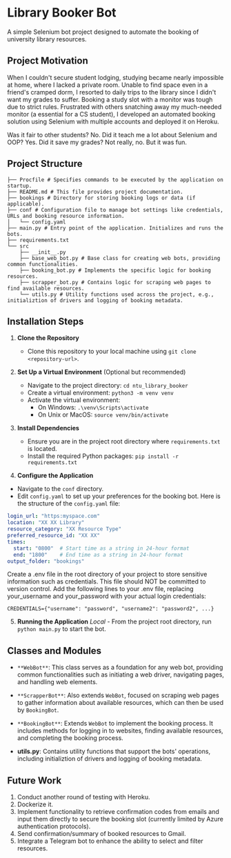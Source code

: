 # Library Booker Bot
A simple Selenium bot project designed to automate the booking of university library resources.

## Project Motivation
When I couldn't secure student lodging, studying became nearly impossible at home, where I lacked a private room. Unable to find space even in a friend's cramped dorm, I resorted to daily trips to the library since I didn't want my grades to suffer. Booking a study slot with a monitor was tough due to strict rules. Frustrated with others snatching away my much-needed monitor (a essential for a CS student), I developed an automated booking solution using Selenium with multiple accounts and deployed it on Heroku.

Was it fair to other students? No. Did it teach me a lot about Selenium and OOP? Yes. Did it save my grades? Not really, no. But it was fun.

## Project Structure
```
├── Procfile # Specifies commands to be executed by the application on startup.
├── README.md # This file provides project documentation.
├── bookings # Directory for storing booking logs or data (if applicable).
├── conf # Configuration file to manage bot settings like credentials, URLs and booking resource information.
│   └── config.yaml
├── main.py # Entry point of the application. Initializes and runs the bots.
├── requirements.txt
└── src
    ├── __init__.py
    ├── base_web_bot.py # Base class for creating web bots, providing common functionalities.
    ├── booking_bot.py # Implements the specific logic for booking resources. 
    ├── scrapper_bot.py # Contains logic for scraping web pages to find available resources. 
    └── utils.py # Utility functions used across the project, e.g., initializtion of drivers and logging of booking metadata.
```

## Installation Steps

1. **Clone the Repository**
   - Clone this repository to your local machine using `git clone <repository-url>`.

2. **Set Up a Virtual Environment** (Optional but recommended)
   - Navigate to the project directory: `cd ntu_library_booker`
   - Create a virtual environment: `python3 -m venv venv`
   - Activate the virtual environment:
     - On Windows: `.\venv\Scripts\activate`
     - On Unix or MacOS: `source venv/bin/activate`

3. **Install Dependencies**
   - Ensure you are in the project root directory where `requirements.txt` is located.
   - Install the required Python packages: `pip install -r requirements.txt`

4. **Configure the Application**
- Navigate to the `conf` directory.
- Edit `config.yaml` to set up your preferences for the booking bot. Here is the structure of the `config.yaml` file:

```yaml
login_url: "https:myspace.com"
location: "XX XX Library"
resource_category: "XX Resource Type"
preferred_resource_id: "XX XX"
times:
  start: "0800"  # Start time as a string in 24-hour format
  end: "1800"    # End time as a string in 24-hour format
output_folder: "bookings"
```

Create a .env file in the root directory of your project to store sensitive information such as credentials. This file should NOT be committed to version control. Add the following lines to your .env file, replacing your_username and your_password with your actual login credentials:

```CREDENTIALS={"username": "password", "username2": "password2", ...}```

5. **Running the Application**
   *Local* - From the project root directory, run `python main.py` to start the bot.

## Classes and Modules

- `**WebBot**`: This class serves as a foundation for any web bot, providing common functionalities such as initiating a web driver, navigating pages, and handling web elements.
  
- `**ScrapperBot**`: Also extends `WebBot`, focused on scraping web pages to gather information about available resources, which can then be used by `BookingBot`.

- `**BookingBot**`: Extends `WebBot` to implement the booking process. It includes methods for logging in to websites, finding available resources, and completing the booking process.

- **utils.py**: Contains utility functions that support the bots' operations, including initializtion of drivers and logging of booking metadata.

## Future Work
1. Conduct another round of testing with Heroku.
2. Dockerize it. 
3. Implement functionality to retrieve confirmation codes from emails and input them directly to secure the booking slot (currently limited by Azure authentication protocols).
4. Send confirmation/summary of booked resources to Gmail.
5. Integrate a Telegram bot to enhance the ability to select and filter resources.
